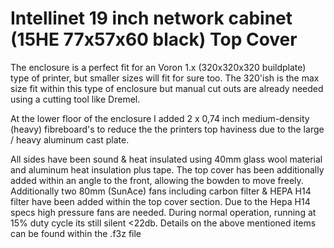 # Intellinet 19 inch network cabinet (15HE 77x57x60 black) Top Cover 

The enclosure is a perfect fit for an Voron 1.x (320x320x320 buildplate) type of printer, but smaller sizes will fit for sure too.
The 320'ish is the max size fit within this type of enclosure but manual cut outs are already needed using a cutting tool like Dremel.

At the lower floor of the enclosure I added 2 x 0,74 inch medium-density (heavy) fibreboard's to reduce the the printers top haviness due to the large / heavy aluminum cast plate.

All sides have been sound & heat insulated using 40mm glass wool material and aluminum heat insulation plus tape.
The top cover has been additionally added within an angle to the front, allowing the bowden to move freely.
Additionally two 80mm (SunAce) fans including carbon filter & HEPA H14 filter have been added within the top cover section.
Due to the Hepa H14 specs  high pressure fans are needed.
During normal operation, running at 15% duty cycle its still silent <22db.
Details on the above mentioned items can be found within the .f3z file
